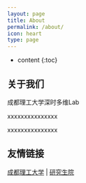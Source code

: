 ```yaml
---
layout: page
title: About
permalink: /about/
icon: heart
type: page
---
```


* content
{:toc}

## 关于我们

成都理工大学深时多维Lab 

xxxxxxxxxxxxxxx

xxxxxxxxxxxxxxx




## 友情链接

[成都理工大学](http://www.cdut.edu.cn/) \| [研究生院](https://www.gra.cdut.edu.cn/) 


